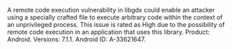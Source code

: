 A remote code execution vulnerability in libgdx could enable an attacker using a specially crafted file to execute arbitrary code within the context of an unprivileged process. This issue is rated as High due to the possibility of remote code execution in an application that uses this library. Product: Android. Versions: 7.1.1. Android ID: A-33621647.
